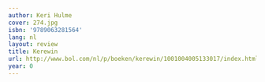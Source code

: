 ```yaml
---
author: Keri Hulme
cover: 274.jpg
isbn: '9789063281564'
lang: nl
layout: review
title: Kerewin
url: http://www.bol.com/nl/p/boeken/kerewin/1001004005133017/index.html
year: 0
---
```


